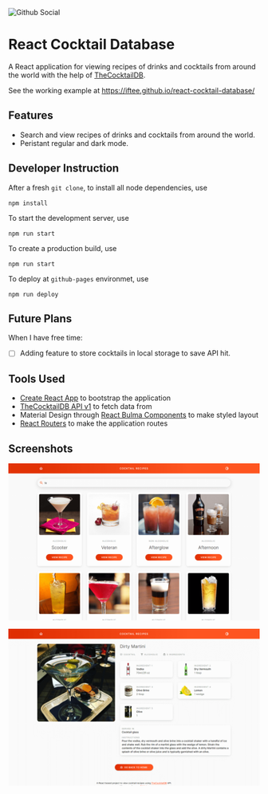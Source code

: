 ![Github Social](https://repository-images.githubusercontent.com/247062691/c82b4180-0bbb-11eb-8bfd-560e25ed7c7b)
# React Cocktail Database
A React application for viewing recipes of drinks and cocktails from around the world with the help of [TheCocktailDB](https://www.thecocktaildb.com).

See the working example at https://iftee.github.io/react-cocktail-database/

## Features
- Search and view recipes of drinks and cocktails from around the world.
- Peristant regular and dark mode.

## Developer Instruction
After a fresh `git clone`, to install all node dependencies, use
```shell
npm install
```
To start the development server, use
```shell
npm run start
```
To create a production build, use
```shell
npm run start
```
To deploy at `github-pages` environmet, use
```shell
npm run deploy
```

## Future Plans
When I have free time:
- [ ] Adding feature to store cocktails in local storage to save API hit.

## Tools Used
- [Create React App](https://create-react-app.dev) to bootstrap the application
- [TheCocktailDB API v1](https://www.thecocktaildb.com/api.php) to fetch data from
- Material Design through [React Bulma Components](https://material-ui.com) to make styled layout
- [React Routers](https://github.com/ReactTraining/react-router) to make the application routes

## Screenshots

![Screenshot 1](public/screenshot-1.png)

![Screenshot 2](public/screenshot-2.png)